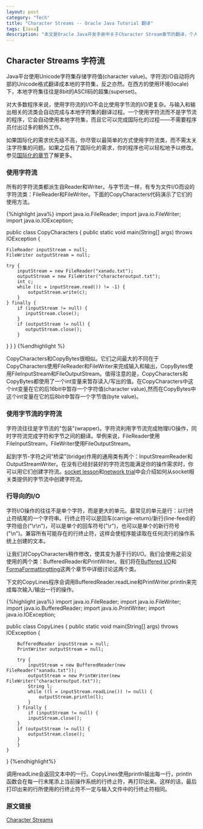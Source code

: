 ```yaml
---
layout: post    
category: "Tech"   
title: "Character Streams -- Oracle Java Tutorial 翻译"      
tags: [Java]   
description: "本文是Oracle Java开发手册中关于Character Stream章节的翻译，个人手工翻译，非转载。"
---
```


## Character Streams 字符流
Java平台使用Unicode字符集存储字符值(character value)。字符流I/O自动将内部的Unicode格式翻译成本地的字符集，反之亦然。在西方的使用环境(locale)下，本地字符集往往是8bit的ASCII码的超集(superset)。  

对大多数程序来说，使用字符流的I/O不会比使用字节流的I/O更复杂。与输入和输出相关的流类会自动完成与本地字符集的翻译过程。一个使用字符流而不是字节流的程序，它会自动使用本地字符集，而且它可以完成国际化的过程——不需要程序员付出过多的额外工作。  

如果国际化的需求优先级不高，你尽管以最简单的方式使用字符流类，而不需太关注字符集的问题。如果之后有了国际化的需求，你的程序也可以轻松地予以修改。参见[国际化的章节](http://docs.oracle.com/javase/tutorial/i18n/index.html)了解更多。  

### 使用字符流
所有的字符流类都派生自Reader和Writer。与字节流一样，有专为文件I/O而设的字符流类：FileReader和FileWriter。下面的CopyCharacters代码演示了它们的使用方法。

{%highlight java%}
import java.io.FileReader;
import java.io.FileWriter;
import java.io.IOException;

public class CopyCharacters {
    public static void main(String[] args) throws IOException {

    FileReader inputStream = null;
    FileWriter outputStream = null;

    try {
        inputStream = new FileReader("xanadu.txt");
        outputStream = new FileWriter("characteroutput.txt");
        int c;
        while ((c = inputStream.read()) != -1) {
            outputStream.write(c);
        }
    } finally {
        if (inputStream != null) {
           inputStream.close();
        }
        if (outputStream != null) {
           outputStream.close();
        }
   }
  }
}
{%endhighlight %}

CopyCharacters和CopyBytes很相似。它们之间最大的不同在于CopyCharacters使用FileReader和FileWriter来完成输入和输出，CopyBytes使用FileInputStream和FileOutputStream。值得注意的是，CopyCharacters和CopyBytes都使用了一个int变量来暂存读入/写出的值。在CopyCharacters中这个int变量在它的后16bit中暂存一个字符值(character value),然而在CopyBytes中这个int变量在它的后8bit中暂存一个字节值(byte value)。  

### 使用字节流的字符流
字符流往往是字节流的"包装"(wrapper)。字符流利用字节流完成物理I/O操作，同时字符流完成字符和字节之间的翻译。举例来说，FileReader使用FileInputStream，FileWriter使用FileOutputStream。  

起到字节-字符之间“桥梁”(bridge)作用的通用类有两个：InputStreamReader和OutputStreamWriter。在没有已经封装好的字符流包能满足你的操作需求时，你可以用它们创建字符流。[socket lesson](http://docs.oracle.com/javase/tutorial/networking/sockets/readingWriting.html)和[network trial](http://docs.oracle.com/javase/tutorial/networking/index.html)中会介绍如何从socket相关类提供的字节流中创建字符流。  

### 行导向的I/O
字符I/O操作的往往不是单个字符，而是更大的单元。最常见的单元是行：以行终止符结尾的一个字符串。行终止符可以是回车(carrige-return)/新行(line-feed)的字符组合("\r\n")，可以是单个的回车符号("\r")，也可以是单个的新行符号("\n")。兼容所有可能存在的行终止符，这样会使程序能读取在任何流行的操作系统上创建的文本。  

让我们对CopyCharacters稍作修改，使其变为基于行的I/O。我们会使用之前没使用的两个类：BufferedReader和PrintWriter。我们将在[Buffered I/O](http://docs.oracle.com/javase/tutorial/essential/io/buffers.html)和[FormaFormattingtting](http://docs.oracle.com/javase/tutorial/essential/io/formatting.html)这两个章节中详细讨论这两个类。  

下文的CopyLines程序会调用BufferedReader.readLine和PrintWriter.println来完成每次输入/输出一行的操作。  

{%highlight java%}
import java.io.FileReader;
import java.io.FileWriter;
import java.io.BufferedReader;
import java.io.PrintWriter;
import java.io.IOException;

public class CopyLines {
    public static void main(String[] args) throws IOException {

        BufferedReader inputStream = null;
        PrintWriter outputStream = null;

        try {
			inputStream = new BufferedReader(new FileReader("xanadu.txt"));
			outputStream = new PrintWriter(new FileWriter("characteroutput.txt"));
			String l;
			while ((l = inputStream.readLine()) != null) {
				outputStream.println(l);
			}
		} finally {
			if (inputStream != null) {
			inputStream.close();
		}
		if (outputStream != null) {
			outputStream.close();
		}
		}
	}
}
{%endhighlight%}

调用readLine会返回文本中的一行。CopyLines使用println输出每一行，println函数会在每一行末尾添上当前操作系统的行终止符，再打印出来。这样的话，最后打印出来的行所使用的行终止符不一定与输入文件中的行终止符相同。  

### 原文链接
[Character Streams](http://docs.oracle.com/javase/tutorial/essential/io/charstreams.html)

